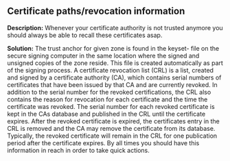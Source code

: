 
Certificate paths/revocation information
-------

**Description:**
Whenever your certificate authority is not trusted anymore you should always be able to recall these certificates asap.


**Solution:**
The trust anchor for given zone is found in the keyset-<zone name> file on the secure signing computer in the same location where the signed and unsigned copies of the zone reside. This file is created automatically as part of the signing process. A certificate revocation list (CRL) is a list, created and signed by a certificate authority (CA), which contains serial numbers of certificates that have been issued by that CA and are currently revoked. In addition to the serial number for the revoked certifications, the CRL also contains the reason for revocation for each certificate and the time the certificate was revoked. The serial number for each revoked certificate is kept in the CAs database and published in the CRL until the certificate expires. After the revoked certificate is expired, the certificates entry in the CRL is removed and the CA may remove the certificate from its database. Typically, the revoked certificate will remain in the CRL for one publication period after the certificate expires. By all times you should have this information in reach in order to take quick actions.

	
